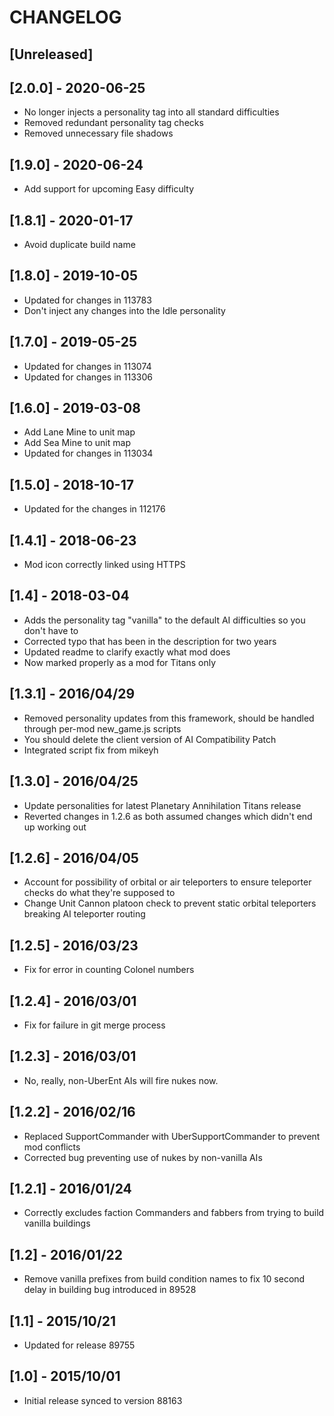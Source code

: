 # CHANGELOG

## [Unreleased]

## [2.0.0] - 2020-06-25

- No longer injects a personality tag into all standard difficulties
- Removed redundant personality tag checks
- Removed unnecessary file shadows

## [1.9.0] - 2020-06-24

- Add support for upcoming Easy difficulty

## [1.8.1] - 2020-01-17

- Avoid duplicate build name

## [1.8.0] - 2019-10-05

- Updated for changes in 113783
- Don't inject any changes into the Idle personality

## [1.7.0] - 2019-05-25

- Updated for changes in 113074
- Updated for changes in 113306

## [1.6.0] - 2019-03-08

- Add Lane Mine to unit map
- Add Sea Mine to unit map
- Updated for changes in 113034

## [1.5.0] - 2018-10-17

- Updated for the changes in 112176

## [1.4.1] - 2018-06-23

- Mod icon correctly linked using HTTPS

## [1.4] - 2018-03-04

- Adds the personality tag "vanilla" to the default AI difficulties so you don't have to
- Corrected typo that has been in the description for two years
- Updated readme to clarify exactly what mod does
- Now marked properly as a mod for Titans only

## [1.3.1] - 2016/04/29

- Removed personality updates from this framework, should be handled through per-mod new_game.js scripts
- You should delete the client version of AI Compatibility Patch
- Integrated script fix from mikeyh

## [1.3.0] - 2016/04/25

- Update personalities for latest Planetary Annihilation Titans release
- Reverted changes in 1.2.6 as both assumed changes which didn't end up working out

## [1.2.6] - 2016/04/05

- Account for possibility of orbital or air teleporters to ensure teleporter checks do what they're supposed to
- Change Unit Cannon platoon check to prevent static orbital teleporters breaking AI teleporter routing

## [1.2.5] - 2016/03/23

- Fix for error in counting Colonel numbers

## [1.2.4] - 2016/03/01

- Fix for failure in git merge process

## [1.2.3] - 2016/03/01

- No, really, non-UberEnt AIs will fire nukes now.

## [1.2.2] - 2016/02/16

- Replaced SupportCommander with UberSupportCommander to prevent mod conflicts
- Corrected bug preventing use of nukes by non-vanilla AIs

## [1.2.1] - 2016/01/24

- Correctly excludes faction Commanders and fabbers from trying to build vanilla buildings

## [1.2] - 2016/01/22

- Remove vanilla prefixes from build condition names to fix 10 second delay in building bug introduced in 89528

## [1.1] - 2015/10/21

- Updated for release 89755

## [1.0] - 2015/10/01

- Initial release synced to version 88163
